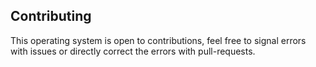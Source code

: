 ## Contributing

This	operating system	is	open	to	contributions,	feel	free	to	signal	errors	with	issues	or	directly	correct	the	errors	with pull-requests.
